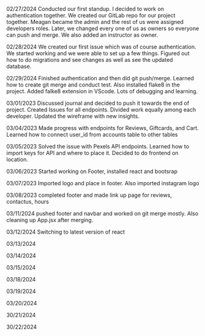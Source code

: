 02/27/2024 Conducted our first standup. I decided to work on authentication together. We created our GitLab repo for our project together. Meagan became the admin and the rest of us were assigned developers roles. Later, we changed every one of us as owners so everyone can push and merge. We also added an instructor as owner. 

02/28/2024 We created our first issue which was of course authentication. We started working and we were able to set up a few things. Figured out how to do migrations and see changes as well as see the updated database. 

02/29/2024 Finished authentication and then did git push/merge. Learned how to create git merge and conduct test. Also installed flake8 in the project. Added falke8 extension in VScode. Lots of debugging and learning.  

 03/01/2023 Discussed journal and decided to push it towards the end of project.  Created Issues for all endpoints. Divided work equally among each developer.  Updated the wireframe with new insights.  

03/04/2023 Made progress with endpoints for Reviews, Giftcards, and Cart. Learned how to connect user_id from accounts table to other tables 

03/05/2023 Solved the issue with Pexels API endpoints. Learned how to import keys for API and where to place it. Decided to do frontend on location. 

03/06/2023 Started working on Footer, installed react and bootsrap 

03/07/2023 Imported logo and place in footer. Also imported instagram logo 

03/08/2023 completed footer and made link up page for reviews, contactus, hours 

03/11/2024 pushed footer and navbar and worked on git merge mostly. Also cleaning up App.jsx after merging. 

03/12/2024 Switching to latest version of react 

03/13/2024 

03/14/2024 

03/15/2024 

03/18/2024 

03/19/2024 

03/20/2024 

30/21/2024 

30/22/2024 